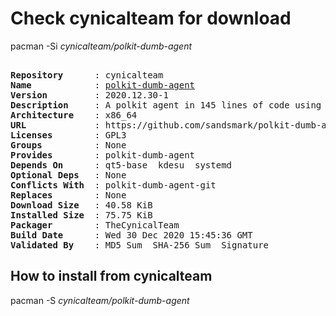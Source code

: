 # Check cynicalteam for download

pacman -Si *cynicalteam/polkit-dumb-agent*

<div class="highlight"><pre class="highlight"><text>
<b>Repository</b>      : cynicalteam
<b>Name</b>            : <a href="../../x86_64/polkit-dumb-agent-2020.12.30-1-x86_64.pkg.tar.zst">polkit-dumb-agent</a>
<b>Version</b>         : 2020.12.30-1
<b>Description</b>     : A polkit agent in 145 lines of code using Qt and libsystemd, because polkit sucks.
<b>Architecture</b>    : x86_64
<b>URL</b>             : https://github.com/sandsmark/polkit-dumb-agent
<b>Licenses</b>        : GPL3
<b>Groups</b>          : None
<b>Provides</b>        : polkit-dumb-agent
<b>Depends On</b>      : qt5-base  kdesu  systemd
<b>Optional Deps</b>   : None
<b>Conflicts With</b>  : polkit-dumb-agent-git
<b>Replaces</b>        : None
<b>Download Size</b>   : 40.58 KiB
<b>Installed Size</b>  : 75.75 KiB
<b>Packager</b>        : TheCynicalTeam <wayne6324@gmail.com>
<b>Build Date</b>      : Wed 30 Dec 2020 15:45:36 GMT
<b>Validated By</b>    : MD5 Sum  SHA-256 Sum  Signature
</text></pre></div>

## How to install from cynicalteam

pacman -S *cynicalteam/polkit-dumb-agent*
